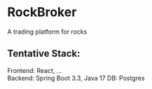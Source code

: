 # RockBroker
A trading platform for rocks

## Tentative Stack:
Frontend: React, ... <br/>
Backend: Spring Boot 3.3, Java 17
DB: Postgres
